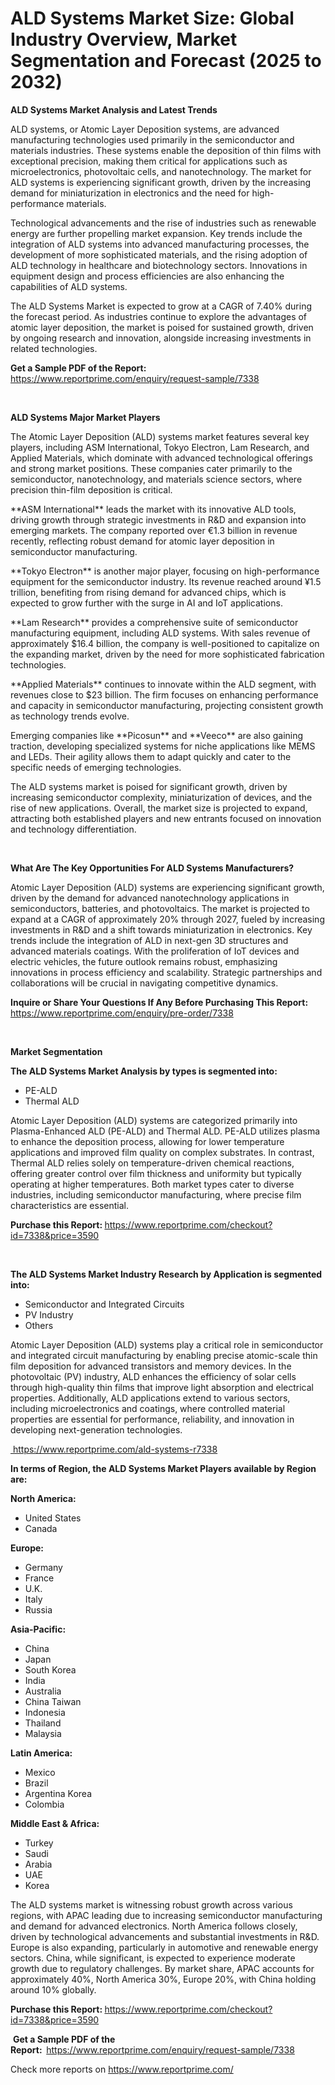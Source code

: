 <p><h1>ALD Systems Market Size: Global Industry Overview, Market Segmentation and Forecast (2025 to 2032)</h1></p><p><strong>ALD Systems Market Analysis and Latest Trends</strong></p>
<p><p>ALD systems, or Atomic Layer Deposition systems, are advanced manufacturing technologies used primarily in the semiconductor and materials industries. These systems enable the deposition of thin films with exceptional precision, making them critical for applications such as microelectronics, photovoltaic cells, and nanotechnology. The market for ALD systems is experiencing significant growth, driven by the increasing demand for miniaturization in electronics and the need for high-performance materials.</p><p>Technological advancements and the rise of industries such as renewable energy are further propelling market expansion. Key trends include the integration of ALD systems into advanced manufacturing processes, the development of more sophisticated materials, and the rising adoption of ALD technology in healthcare and biotechnology sectors. Innovations in equipment design and process efficiencies are also enhancing the capabilities of ALD systems.</p><p>The ALD Systems Market is expected to grow at a CAGR of 7.40% during the forecast period. As industries continue to explore the advantages of atomic layer deposition, the market is poised for sustained growth, driven by ongoing research and innovation, alongside increasing investments in related technologies.</p></p>
<p><strong>Get a Sample PDF of the Report:&nbsp;</strong> <a href="https://www.reportprime.com/enquiry/request-sample/7338?utm_campaign=3577&utm_medium=2&utm_source=Github&utm_content=ia&utm_term=19032025&utm_id=ald-systems">https://www.reportprime.com/enquiry/request-sample/7338</a></p>
<p>&nbsp;</p>
<p><strong>ALD Systems Major Market Players</strong></p>
<p><p>The Atomic Layer Deposition (ALD) systems market features several key players, including ASM International, Tokyo Electron, Lam Research, and Applied Materials, which dominate with advanced technological offerings and strong market positions. These companies cater primarily to the semiconductor, nanotechnology, and materials science sectors, where precision thin-film deposition is critical.</p><p>**ASM International** leads the market with its innovative ALD tools, driving growth through strategic investments in R&D and expansion into emerging markets. The company reported over €1.3 billion in revenue recently, reflecting robust demand for atomic layer deposition in semiconductor manufacturing.</p><p>**Tokyo Electron** is another major player, focusing on high-performance equipment for the semiconductor industry. Its revenue reached around ¥1.5 trillion, benefiting from rising demand for advanced chips, which is expected to grow further with the surge in AI and IoT applications.</p><p>**Lam Research** provides a comprehensive suite of semiconductor manufacturing equipment, including ALD systems. With sales revenue of approximately $16.4 billion, the company is well-positioned to capitalize on the expanding market, driven by the need for more sophisticated fabrication technologies.</p><p>**Applied Materials** continues to innovate within the ALD segment, with revenues close to $23 billion. The firm focuses on enhancing performance and capacity in semiconductor manufacturing, projecting consistent growth as technology trends evolve.</p><p>Emerging companies like **Picosun** and **Veeco** are also gaining traction, developing specialized systems for niche applications like MEMS and LEDs. Their agility allows them to adapt quickly and cater to the specific needs of emerging technologies.</p><p>The ALD systems market is poised for significant growth, driven by increasing semiconductor complexity, miniaturization of devices, and the rise of new applications. Overall, the market size is projected to expand, attracting both established players and new entrants focused on innovation and technology differentiation.</p></p>
<p>&nbsp;</p>
<p><strong>What Are The Key Opportunities For ALD Systems Manufacturers?</strong></p>
<p><p>Atomic Layer Deposition (ALD) systems are experiencing significant growth, driven by the demand for advanced nanotechnology applications in semiconductors, batteries, and photovoltaics. The market is projected to expand at a CAGR of approximately 20% through 2027, fueled by increasing investments in R&D and a shift towards miniaturization in electronics. Key trends include the integration of ALD in next-gen 3D structures and advanced materials coatings. With the proliferation of IoT devices and electric vehicles, the future outlook remains robust, emphasizing innovations in process efficiency and scalability. Strategic partnerships and collaborations will be crucial in navigating competitive dynamics.</p></p>
<p><strong>Inquire or Share Your Questions If Any Before Purchasing This Report:</strong> <a href="https://www.reportprime.com/enquiry/pre-order/7338?utm_campaign=3577&utm_medium=2&utm_source=Github&utm_content=ia&utm_term=19032025&utm_id=ald-systems">https://www.reportprime.com/enquiry/pre-order/7338</a></p>
<p>&nbsp;</p>
<p><strong>Market Segmentation</strong></p>
<p><strong>The ALD Systems Market Analysis by types is segmented into:</strong></p>
<p><ul><li>PE-ALD</li><li>Thermal ALD</li></ul></p>
<p><p>Atomic Layer Deposition (ALD) systems are categorized primarily into Plasma-Enhanced ALD (PE-ALD) and Thermal ALD. PE-ALD utilizes plasma to enhance the deposition process, allowing for lower temperature applications and improved film quality on complex substrates. In contrast, Thermal ALD relies solely on temperature-driven chemical reactions, offering greater control over film thickness and uniformity but typically operating at higher temperatures. Both market types cater to diverse industries, including semiconductor manufacturing, where precise film characteristics are essential.</p></p>
<p><strong>Purchase this Report:&nbsp;</strong><a href="https://www.reportprime.com/checkout?id=7338&price=3590&utm_campaign=3577&utm_medium=2&utm_source=Github&utm_content=ia&utm_term=19032025&utm_id=ald-systems">https://www.reportprime.com/checkout?id=7338&price=3590</a></p>
<p>&nbsp;</p>
<p><strong>The ALD Systems Market Industry Research by Application is segmented into:</strong></p>
<p><ul><li>Semiconductor and Integrated Circuits</li><li>PV Industry</li><li>Others</li></ul></p>
<p><p>Atomic Layer Deposition (ALD) systems play a critical role in semiconductor and integrated circuit manufacturing by enabling precise atomic-scale thin film deposition for advanced transistors and memory devices. In the photovoltaic (PV) industry, ALD enhances the efficiency of solar cells through high-quality thin films that improve light absorption and electrical properties. Additionally, ALD applications extend to various sectors, including microelectronics and coatings, where controlled material properties are essential for performance, reliability, and innovation in developing next-generation technologies.</p></p>
<p><a href="https://www.reportprime.com/ald-systems-r7338?utm_campaign=3577&utm_medium=2&utm_source=Github&utm_content=ia&utm_term=19032025&utm_id=ald-systems">&nbsp;https://www.reportprime.com/ald-systems-r7338</a></p>
<p><strong>In terms of Region, the ALD Systems Market Players available by Region are:</strong></p>
<p>
    <p> <strong> North America: </strong>
        <ul>
            <li>United States</li>
            <li>Canada</li>
        </ul>
        </p> 
    <p> <strong> Europe: </strong>
        <ul>
            <li>Germany</li>
            <li>France</li>
            <li>U.K.</li>
            <li>Italy</li>
            <li>Russia</li>
        </ul>
        </p> 
    <p> <strong> Asia-Pacific: </strong>
        <ul>
            <li>China</li>
            <li>Japan</li>
            <li>South Korea</li>
            <li>India</li>
            <li>Australia</li>
            <li>China Taiwan</li>
            <li>Indonesia</li>
            <li>Thailand</li>
            <li>Malaysia</li>
        </ul>
        </p> 
    <p> <strong> Latin America: </strong>
        <ul>
            <li>Mexico</li>
            <li>Brazil</li>
            <li>Argentina Korea</li>
            <li>Colombia</li>
        </ul>
        </p> 
    <p> <strong> Middle East & Africa: </strong>
        <ul>
            <li>Turkey</li>
            <li>Saudi</li>
            <li>Arabia</li>
            <li>UAE</li>
            <li>Korea</li>
        </ul>
    </p>
    </p>
<p><p>The ALD systems market is witnessing robust growth across various regions, with APAC leading due to increasing semiconductor manufacturing and demand for advanced electronics. North America follows closely, driven by technological advancements and substantial investments in R&D. Europe is also expanding, particularly in automotive and renewable energy sectors. China, while significant, is expected to experience moderate growth due to regulatory challenges. By market share, APAC accounts for approximately 40%, North America 30%, Europe 20%, with China holding around 10% globally.</p></p>
<p><strong>Purchase this Report: </strong><a href="https://www.reportprime.com/checkout?id=7338&price=3590&utm_campaign=3577&utm_medium=2&utm_source=Github&utm_content=ia&utm_term=19032025&utm_id=ald-systems">https://www.reportprime.com/checkout?id=7338&price=3590</a></p>
<p>&nbsp;<strong>Get a Sample PDF of the Report:&nbsp;&nbsp;</strong><a href="https://www.reportprime.com/enquiry/request-sample/7338?utm_campaign=3577&utm_medium=2&utm_source=Github&utm_content=ia&utm_term=19032025&utm_id=ald-systems">https://www.reportprime.com/enquiry/request-sample/7338</a></p>
<p><strong></strong></p>
<p>Check more reports on <a href="https://www.reportprime.com/?utm_campaign=3577&utm_medium=2&utm_source=Github&utm_content=ia&utm_term=19032025&utm_id=ald-systems">https://www.reportprime.com/</a></p>